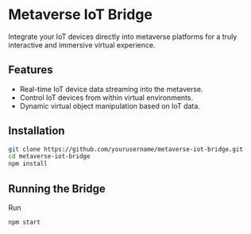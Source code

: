 # Metaverse IoT Bridge

Integrate your IoT devices directly into metaverse platforms for a truly interactive and immersive virtual experience.

## Features

- Real-time IoT device data streaming into the metaverse.
- Control IoT devices from within virtual environments.
- Dynamic virtual object manipulation based on IoT data.

## Installation

```bash
git clone https://github.com/yourusername/metaverse-iot-bridge.git
cd metaverse-iot-bridge
npm install

```

## Running the Bridge

Run 

```bash
npm start
